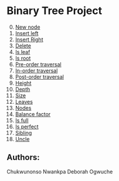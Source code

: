 # Binary Tree Project

0. [New node](./0-binary_tree_node.c)
1. [Insert left](./1-binary_tree_insert_left.c)
2. [Insert Right](./2-binary_tree_insert_right.c)
3. [Delete](./3-binary_tree_delete.c)
4. [Is leaf](./4-binary_tree_is_leaf.c)
5. [Is root](./5-binary_tree_is_root.c)
6. [Pre-order traversal](./6-binary_tree_preorder.c)
7. [In-order traversal](./7-binary_tree_inorder.c)
8. [Post-order traversal](./8-binary_tree_postorder.c)
9. [Height](./9-binary_tree_height.c)
10. [Depth](./10-binary_tree_depth.c)
11. [Size](./11-binary_tree_size.c)
12. [Leaves](./12-binary_tree_leaves.c)
13. [Nodes](./13-binary_tree_nodes.c)
14. [Balance factor](./14-binary_tree_balance.c)
15. [Is full](./15-binary_tree_is_full.c)
16. [Is perfect](./16-binary_tree_is_perfect.c)
17. [Sibling](./17-binary_tree_sibling.c)
18. [Uncle](./18-binary_tree_uncle.c)




















## Authors:
Chukwunonso Nwankpa
Deborah Ogwuche
